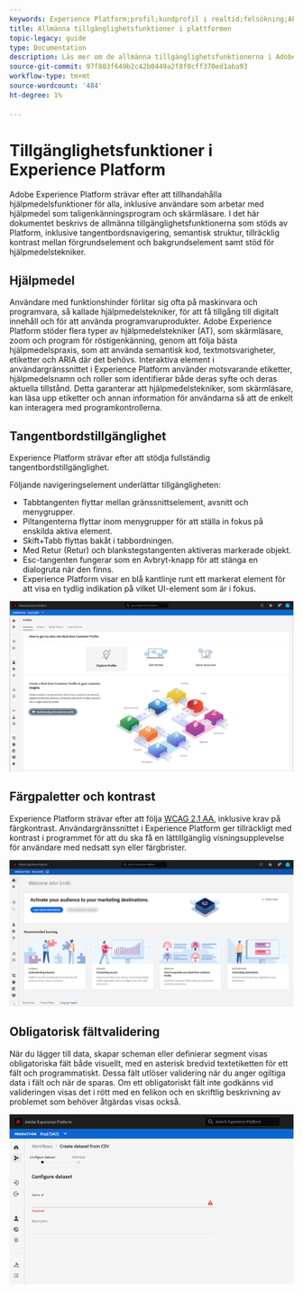 ```yaml
---
keywords: Experience Platform;profil;kundprofil i realtid;felsökning;API;enhetlig profil;enhetlig profil;enhetlig;profil;rtcp;XDM-diagram
title: Allmänna tillgänglighetsfunktioner i plattformen
topic-legacy: guide
type: Documentation
description: Läs mer om de allmänna tillgänglighetsfunktionerna i Adobe Experience Platform, inklusive tangentbordsnavigering, färgpaletter och kontrast samt stöd för hjälpmedelstekniker.
source-git-commit: 97f803f649b2c42b0449a2f8f0cff370ed1aba93
workflow-type: tm+mt
source-wordcount: '484'
ht-degree: 1%

---
```



# Tillgänglighetsfunktioner i Experience Platform

Adobe Experience Platform strävar efter att tillhandahålla hjälpmedelsfunktioner för alla, inklusive användare som arbetar med hjälpmedel som taligenkänningsprogram och skärmläsare. I det här dokumentet beskrivs de allmänna tillgänglighetsfunktionerna som stöds av Platform, inklusive tangentbordsnavigering, semantisk struktur, tillräcklig kontrast mellan förgrundselement och bakgrundselement samt stöd för hjälpmedelstekniker.

## Hjälpmedel

Användare med funktionshinder förlitar sig ofta på maskinvara och programvara, så kallade hjälpmedelstekniker, för att få tillgång till digitalt innehåll och för att använda programvaruprodukter. Adobe Experience Platform stöder flera typer av hjälpmedelstekniker (AT), som skärmläsare, zoom och program för röstigenkänning, genom att följa bästa hjälpmedelspraxis, som att använda semantisk kod, textmotsvarigheter, etiketter och ARIA där det behövs. Interaktiva element i användargränssnittet i Experience Platform använder motsvarande etiketter, hjälpmedelsnamn och roller som identifierar både deras syfte och deras aktuella tillstånd. Detta garanterar att hjälpmedelstekniker, som skärmläsare, kan läsa upp etiketter och annan information för användarna så att de enkelt kan interagera med programkontrollerna.

## Tangentbordstillgänglighet

Experience Platform strävar efter att stödja fullständig tangentbordstillgänglighet.

Följande navigeringselement underlättar tillgängligheten:
* Tabbtangenten flyttar mellan gränssnittselement, avsnitt och menygrupper.
* Piltangenterna flyttar inom menygrupper för att ställa in fokus på enskilda aktiva element.
* Skift+Tabb flyttas bakåt i tabbordningen.
* Med Retur (Retur) och blankstegstangenten aktiveras markerade objekt.
* Esc-tangenten fungerar som en Avbryt-knapp för att stänga en dialogruta när den finns.
* Experience Platform visar en blå kantlinje runt ett markerat element för att visa en tydlig indikation på vilket UI-element som är i fokus.

![En blå kant visas runt ett markerat element för att ange att fokus har använts.](images/profile-overview-tab.png)

## Färgpaletter och kontrast

Experience Platform strävar efter att följa [WCAG 2.1 AA](https://www.w3.org/TR/WCAG/), inklusive krav på färgkontrast. Användargränssnittet i Experience Platform ger tillräckligt med kontrast i programmet för att du ska få en lättillgänglig visningsupplevelse för användare med nedsatt syn eller färgbrister.

![Färgpaletten och kontrasten på Experience Platform-gränssnittets hemsida.](images/homepage.png)

## Obligatorisk fältvalidering

När du lägger till data, skapar scheman eller definierar segment visas obligatoriska fält både visuellt, med en asterisk bredvid textetiketten för ett fält och programmatiskt. Dessa fält utlöser validering när du anger ogiltiga data i fält och när de sparas. Om ett obligatoriskt fält inte godkänns vid valideringen visas det i rött med en felikon och en skriftlig beskrivning av problemet som behöver åtgärdas visas också.

![En närbild av ett obligatoriskt fält som inte har validerats. Fältet visas i rött och det finns en felikon.](images/field-validation.png)